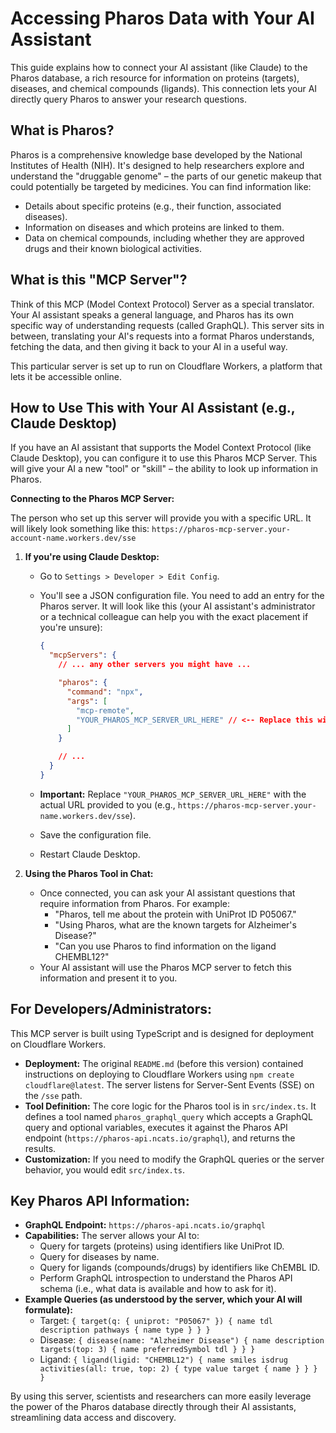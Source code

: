 # Accessing Pharos Data with Your AI Assistant

This guide explains how to connect your AI assistant (like Claude) to the Pharos database, a rich resource for information on proteins (targets), diseases, and chemical compounds (ligands). This connection lets your AI directly query Pharos to answer your research questions.

## What is Pharos?

Pharos is a comprehensive knowledge base developed by the National Institutes of Health (NIH). It's designed to help researchers explore and understand the "druggable genome" – the parts of our genetic makeup that could potentially be targeted by medicines. You can find information like:
*   Details about specific proteins (e.g., their function, associated diseases).
*   Information on diseases and which proteins are linked to them.
*   Data on chemical compounds, including whether they are approved drugs and their known biological activities.

## What is this "MCP Server"?

Think of this MCP (Model Context Protocol) Server as a special translator. Your AI assistant speaks a general language, and Pharos has its own specific way of understanding requests (called GraphQL). This server sits in between, translating your AI's requests into a format Pharos understands, fetching the data, and then giving it back to your AI in a useful way.

This particular server is set up to run on Cloudflare Workers, a platform that lets it be accessible online.

## How to Use This with Your AI Assistant (e.g., Claude Desktop)

If you have an AI assistant that supports the Model Context Protocol (like Claude Desktop), you can configure it to use this Pharos MCP Server. This will give your AI a new "tool" or "skill" – the ability to look up information in Pharos.

**Connecting to the Pharos MCP Server:**

The person who set up this server will provide you with a specific URL. It will likely look something like this: `https://pharos-mcp-server.your-account-name.workers.dev/sse`

1.  **If you're using Claude Desktop:**
    *   Go to `Settings > Developer > Edit Config`.
    *   You'll see a JSON configuration file. You need to add an entry for the Pharos server. It will look like this (your AI assistant's administrator or a technical colleague can help you with the exact placement if you're unsure):

        ```json
        {
          "mcpServers": {
            // ... any other servers you might have ...

            "pharos": {
              "command": "npx",
              "args": [
                "mcp-remote",
                "YOUR_PHAROS_MCP_SERVER_URL_HERE" // <-- Replace this with the actual URL
              ]
            }

            // ...
          }
        }
        ```
    *   **Important:** Replace `"YOUR_PHAROS_MCP_SERVER_URL_HERE"` with the actual URL provided to you (e.g., `https://pharos-mcp-server.your-name.workers.dev/sse`).
    *   Save the configuration file.
    *   Restart Claude Desktop.

2.  **Using the Pharos Tool in Chat:**
    *   Once connected, you can ask your AI assistant questions that require information from Pharos. For example:
        *   "Pharos, tell me about the protein with UniProt ID P05067."
        *   "Using Pharos, what are the known targets for Alzheimer's Disease?"
        *   "Can you use Pharos to find information on the ligand CHEMBL12?"
    *   Your AI assistant will use the Pharos MCP server to fetch this information and present it to you.

## For Developers/Administrators:

This MCP server is built using TypeScript and is designed for deployment on Cloudflare Workers.

*   **Deployment:** The original `README.md` (before this version) contained instructions on deploying to Cloudflare Workers using `npm create cloudflare@latest`. The server listens for Server-Sent Events (SSE) on the `/sse` path.
*   **Tool Definition:** The core logic for the Pharos tool is in `src/index.ts`. It defines a tool named `pharos_graphql_query` which accepts a GraphQL query and optional variables, executes it against the Pharos API endpoint (`https://pharos-api.ncats.io/graphql`), and returns the results.
*   **Customization:** If you need to modify the GraphQL queries or the server behavior, you would edit `src/index.ts`.

## Key Pharos API Information:

*   **GraphQL Endpoint:** `https://pharos-api.ncats.io/graphql`
*   **Capabilities:** The server allows your AI to:
    *   Query for targets (proteins) using identifiers like UniProt ID.
    *   Query for diseases by name.
    *   Query for ligands (compounds/drugs) by identifiers like ChEMBL ID.
    *   Perform GraphQL introspection to understand the Pharos API schema (i.e., what data is available and how to ask for it).
*   **Example Queries (as understood by the server, which your AI will formulate):**
    *   Target: `{ target(q: { uniprot: "P05067" }) { name tdl description pathways { name type } } }`
    *   Disease: `{ disease(name: "Alzheimer Disease") { name description targets(top: 3) { name preferredSymbol tdl } } }`
    *   Ligand: `{ ligand(ligid: "CHEMBL12") { name smiles isdrug activities(all: true, top: 2) { type value target { name } } } }`

By using this server, scientists and researchers can more easily leverage the power of the Pharos database directly through their AI assistants, streamlining data access and discovery.
